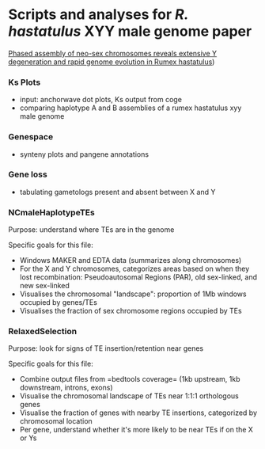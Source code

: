 # Scripts and analyses for *R. hastatulus* XYY male genome paper

[Phased assembly of neo-sex chromosomes reveals extensive Y degeneration and rapid genome evolution in Rumex hastatulus](https://www.biorxiv.org/content/10.1101/2023.09.26.559509v2))


### Ks Plots
- input: anchorwave dot plots, Ks output from coge
- comparing haplotype A and B assemblies of a rumex hastatulus xyy male genome
  
### Genespace
- synteny plots and pangene annotations
  
### Gene loss
- tabulating gametologs present and absent between X and Y

### NCmaleHaplotypeTEs
Purpose: understand where TEs are in the genome

Specific goals for this file:
- Windows MAKER and EDTA data (summarizes along chromosomes)
- For the X and Y chromosomes, categorizes areas based on when they lost recombination: Pseudoautosomal Regions (PAR), old sex-linked, and new sex-linked
- Visualises the chromosomal "landscape": proportion of 1Mb windows occupied by genes/TEs
- Visualises the fraction of sex chromosome regions occupied by TEs

### RelaxedSelection
Purpose: look for signs of TE insertion/retention near genes

Specific goals for this file:
- Combine output files from =bedtools coverage= (1kb upstream, 1kb downstream, introns, exons)
- Visualise the chromosomal landscape of TEs near 1:1:1 orthologous genes
- Visualise the fraction of genes with nearby TE insertions, categorized by chromosomal location
- Per gene, understand whether it's more likely to be near TEs if on the X or Ys

